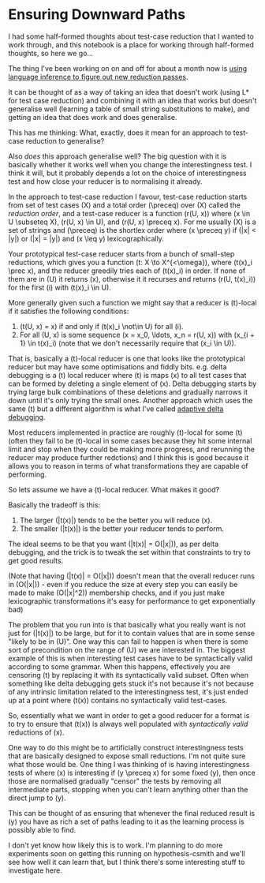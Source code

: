 # Ensuring Downward Paths

I had some half-formed thoughts about test-case reduction that I wanted to work through, and this notebook is a place for working through half-formed thoughts, so here we go...

The thing I've been working on on and off for about a month now is [using language inference to figure out new reduction passes](https://notebook.drmaciver.com/posts/2020-07-05-11:29.html).

It can be thought of as a way of taking an idea that doesn't work (using L* for test case reduction) and combining it with an idea that works but doesn't generalise well (learning a table of small string substitutions to make),
and getting an idea that does work and does generalise.

This has me thinking: What, exactly, does it mean for an approach to test-case reduction to generalise?

Also *does* this approach generalise well? The big question with it is basically whether it works well when you change the interestingness test. I think it will, but it probably depends a lot on the choice of interestingness test and how close your reducer is to normalising it already.

In the approach to test-case reduction I favour, test-case reduction starts from set of test cases \(X\) and a total order \(\preceq\) over \(X\) called the *reduction order*,
and a test-case reducer is a function \(r(U, x)\) where \(x \in U \subseteq X\), \(r(U, x) \in U\), and \(r(U, x) \preceq x\). For me usually \(X\) is a set of strings and \(\preceq\) is the shortlex order where \(x \preceq y\) if \(|x| < |y|\) or \(|x| = |y|\) and \(x \leq y\) lexicographically.

Your prototypical test-case reducer starts from a bunch of small-step reductions, which gives you a function \(t: X \to X^{<\omega}\), where \(t(x)_i \prec x\),
and the reducer greedily tries each of \(t(x)_i\) in order. If none of them are in \(U\) it returns \(x\), otherwise it it recurses and returns \(r(U, t(x)_i)\) for the first \(i\) with \(t(x)_i \in U\).

More generally given such a function we might say that a reducer is \(t\)-local if it satisfies the following conditions:

1. \(t(U, x) = x\) if and only if \(t(x)_i \not\in U\) for all \(i\).
2. For all \(U, x\) is some sequence \(x = x_0, \ldots, x_n = r(U, x)\) with \(x_{i + 1} \in t(x)_i\) (note that we don't necessarily require that \(x_i \in U\)).

That is, basically a \(t\)-local reducer is one that looks like the prototypical reducer but may have some optimisations and fiddly bits. e.g. delta debugging is a \(t\) local reducer where \(t\) is maps \(x\) to all test cases that can be formed by deleting a single element of \(x\). Delta debugging starts by trying large bulk combinations of these deletions and gradually narrows it down until it's only trying the small ones. Another approach which uses the same \(t\) but a different algorithm is what I've called [adaptive delta debugging](https://www.drmaciver.com/2017/06/adaptive-delta-debugging/).

Most reducers implemented in practice are roughly \(t\)-local for some \(t\) (often they fail to be \(t\)-local in some cases because they hit some internal limit and stop when they could be making more progress, and rerunning the reducer may produce further redctions) and I think this is good because it allows you to reason in terms of what transformations they are capable of performing.

So lets assume we have a \(t\)-local reducer. What makes it good?

Basically the tradeoff is this:

1. The larger \(|t(x)|\) tends to be the better you will reduce \(x\).
2. The smaller \(|t(x)|\) is the better your reducer tends to perform.

The ideal seems to be that you want \(|t(x)| = O(|x|)\), as per delta debugging, and the trick is to tweak the set within that constraints to try to get good results.

(Note that having \(|t(x)| = O(|x|)\) doesn't mean that the overall reducer runs in \(O(|x|)\) - even if you reduce the size at every step you can easily be made to make \(O(|x|^2)\) membership checks, and if you just make lexicographic transformations it's easy for performance to get exponentially bad)

The problem that you run into is that basically what you really want is not just for \(|t(x)|\) to be large, but for it to contain values that are in some sense "likely to be in \(U\)". One way this can fail to happen is when there is some sort of precondition on the range of \(U\) we are interested in. The biggest example of this is when interesting test cases have to be syntactically valid according to some grammar. When this happens, effectively you are censoring \(t\) by replacing it with its syntactically valid subset. Often when something like delta debugging gets stuck it's not because it's not because of any intrinsic limitation related to the interestingness test, it's just ended up at a point where \(t(x)\) contains no syntactically valid test-cases.

So, essentially what we want in order to get a good reducer for a format is to try to ensure that \(t(x)\) is always well populated with *syntactically valid* reductions of \(x\). 

One way to do this might be to artificially construct interestingness tests that are basically designed to expose small reductions. I'm not quite sure what those would be. One thing I was thinking of is having interestingness tests of where \(x\) is interesting if \(y \preceq x\) for some fixed \(y\), then once those are normalised gradually "censor" the tests by removing all intermediate parts, stopping when you can't learn anything other than the direct jump to \(y\).

This can be thought of as ensuring that whenever the final reduced result is \(y\) you have as rich a set of paths leading to it as the learning process is possibly able to find.

I don't yet know how likely this is to work. I'm planning to do more experiments soon on getting this running on hypothesis-csmith and we'll see how well it can learn that, but I think there's some interesting stuff to investigate here.
